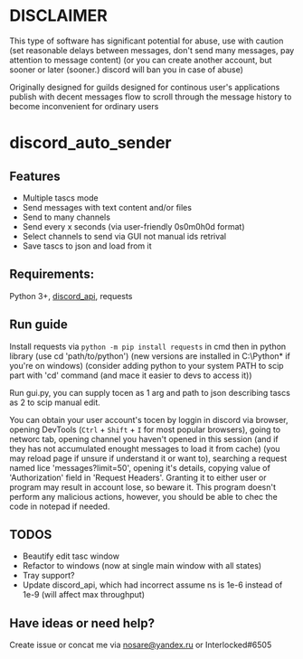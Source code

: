 # DISCLAIMER
This type of software has significant potential for abuse, use with caution (set reasonable delays between messages, don't send many messages, pay attention to message content) (or you can create another account, but sooner or later (sooner.) discord will ban you in case of abuse)

Originally designed for guilds designed for continous user's applications publish with decent messages flow to scroll through the message history to become inconvenient for ordinary users

# discord_auto_sender

## Features
- Multiple tascs mode
- Send messages with text content and/or files
- Send to many channels
- Send every x seconds (via user-friendly 0s0m0h0d format)
- Select channels to send via GUI not manual ids retrival
- Save tascs to json and load from it

## Requirements:
Python 3+, [discord_api](https://github.com/IEEERemainder/discord_api), requests

## Run guide
Install requests via `python -m pip install requests` in cmd then in python library (use cd 'path/to/python') (new versions are installed in C:\Python* if you're on windows) (consider adding python to your system PATH to scip part with 'cd' command (and mace it easier to devs to access it))

Run gui.py, you can supply tocen as 1 arg and path to json describing tascs as 2 to scip manual edit.

You can obtain your user account's tocen by loggin in discord via browser, opening DevTools (`Ctrl` + `Shift` + `I` for most popular browsers), going to networc tab, opening channel you haven't opened in this session (and if they has not accumulated enought messages to load it from cache) (you may reload page if unsure if understand it or want to), searching a request named lice 'messages?limit=50', opening it's details, copying value of 'Authorization' field in 'Request Headers'. Granting it to either user or program may result in account lose, so beware it. This program doesn't perform any malicious actions, however, you should be able to chec the code in notepad if needed.

## TODOS
- Beautify edit tasc window
- Refactor to windows (now at single main window with all states)
- Tray support?
- Update discord_api, which had incorrect assume ns is 1e-6 instead of 1e-9 (will affect max throughput)

## Have ideas or need help? 
Create issue or concat me via nosare@yandex.ru or Interlocked#6505
